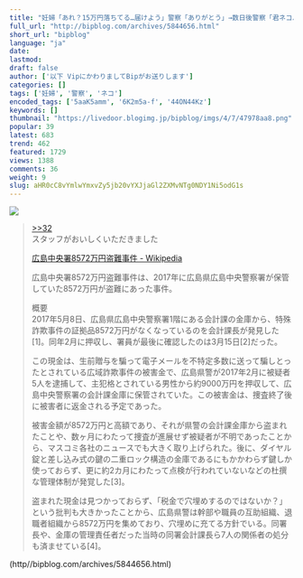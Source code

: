 ```yaml
---
title: "妊婦「あれ？15万円落ちてる…届けよう」警察「ありがとう」→数日後警察「君ネコババしたでしょ」妊婦「えっ」 "
full_url: "http://bipblog.com/archives/5844656.html"
short_url: "bipblog"
language: "ja"
date: 
lastmod: 
draft: false
author: ['以下 VipにかわりましてBipがお送りします']
categories: []
tags: ['妊婦', '警察', 'ネコ']
encoded_tags: ['5aaK5amm', '6K2m5a-f', '44ON44Kz']
keywords: []
thumbnail: "https://livedoor.blogimg.jp/bipblog/imgs/4/7/47978aa8.png"
popular: 39
latest: 683
trend: 462
featured: 1729
views: 1388
comments: 36
weight: 9
slug: aHR0cC8vYmlwYmxvZy5jb20vYXJjaGl2ZXMvNTg0NDY1Ni5odG1s
---
```


![](https://livedoor.blogimg.jp/bipblog/imgs/4/7/47978aa8.png)

<blockquote><p class='ent_body_p ent_kyocho orange'> <a href='#res_32'>>>32</a><br> スタッフがおいしくいただきました </p><p class='ent_body_p ent_kyocho'><a href='https//ja.wikipedia.org/wiki/%E5%BA%83%E5%B3%B6%E4%B8%AD%E5%A4%AE%E7%BD%B28572%E4%B8%87%E5%86%86%E7%9B%97%E9%9B%A3%E4%BA%8B%E4%BB%B6' target='_blank'>広島中央署8572万円盗難事件 - Wikipedia</a></p><p class='ent_body_p'>広島中央署8572万円盗難事件は、2017年に広島県広島中央警察署が保管していた8572万円が盗難にあった事件。</p> <p class='ent_body_p'>概要<br> 2017年5月8日、広島県広島中央警察署1階にある会計課の金庫から、特殊詐欺事件の証拠品8572万円がなくなっているのを会計課長が発見した[1]。同年2月に押収し、署員が最後に確認したのは3月15日[2]だった。</p> <p class='ent_body_p'>この現金は、生前贈与を騙って電子メールを不特定多数に送って騙しとったとされている広域詐欺事件の被害金で、広島県警が2017年2月に被疑者5人を逮捕して、主犯格とされている男性から約9000万円を押収して、広島中央警察署の会計課金庫に保管されていた。この被害金は、捜査終了後に被害者に返金される予定であった。</p> <p class='ent_body_p'>被害金額が8572万円と高額であり、それが県警の会計課金庫から盗まれたことや、数ヶ月にわたって捜査が進展せず被疑者が不明であったことから、マスコミ各社のニュースでも大きく取り上げられた。後に、ダイヤル錠と差し込み式の鍵の二重ロック構造の金庫であるにもかかわらず鍵しか使っておらず、更に約2カ月にわたって点検が行われていないなどの杜撰な管理体制が発覚した[3]。</p> <p class='ent_body_p'>盗まれた現金は見つかっておらず、「税金で穴埋めするのではないか？」という批判も大きかったことから、広島県警は幹部や職員の互助組織、退職者組織から8572万円を集めており、穴埋めに充てる方針でいる。同署長や、金庫の管理責任者だった当時の同署会計課長ら7人の関係者の処分も済ませている[4]。</p></blockquote>

(http//bipblog.com/archives/5844656.html)
